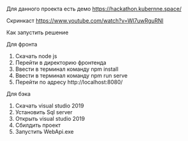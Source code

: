 Для данного проекта есть демо https://hackathon.kubernne.space/

Скринкаст https://www.youtube.com/watch?v=Wl7uwRguRNI

Как запустить решение

   Для фронта
   1. Скачать node js
   2. Перейти в директорию фронтенда
   3. Ввести в терминал команду npm install
   4. Ввести в терминал команду npm run serve
   5. Перейти по адресу http://localhost:8080/

   Для бэка
   1. Скачать visual studio 2019
   2. Установить Sql server
   3. Открыть visual studio 2019
   4. Сбилдить проект
   5. Запустить WebApi.exe
